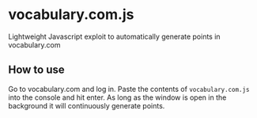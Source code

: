 # vocabulary.com.js
Lightweight Javascript exploit to automatically generate points in vocabulary.com 

## How to use

Go to vocabulary.com and log in. Paste the contents of `vocabulary.com.js` into the console and hit enter. As long as the window is open in the background it will continuously generate points.
